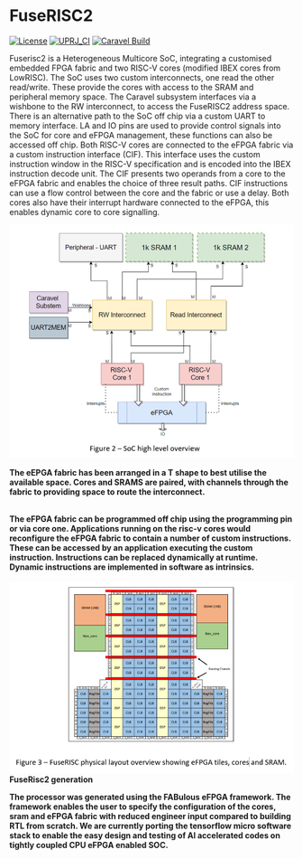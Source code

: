 # FuseRISC2

[![License](https://img.shields.io/badge/License-Apache%202.0-blue.svg)](https://opensource.org/licenses/Apache-2.0) [![UPRJ_CI](https://github.com/efabless/caravel_project_example/actions/workflows/user_project_ci.yml/badge.svg)](https://github.com/efabless/caravel_project_example/actions/workflows/user_project_ci.yml) [![Caravel Build](https://github.com/efabless/caravel_project_example/actions/workflows/caravel_build.yml/badge.svg)](https://github.com/efabless/caravel_project_example/actions/workflows/caravel_build.yml)


Fuserisc2 is a Heterogeneous Multicore SoC, integrating a customised embedded FPGA fabric and two RISC-V cores (modified IBEX cores from LowRISC). The SoC uses two custom interconnects, one read the other read/write. These provide the cores with access to the SRAM and peripheral memory space. The Caravel subsystem interfaces via a wishbone to the RW interconnect, to access the FuseRISC2 address space. There is an alternative path to the SoC off chip via a custom UART to memory interface. LA and IO pins are used to provide control signals into the SoC for core and eFPGA management, these functions can also be accessed off chip. Both RISC-V cores are connected to the eFPGA fabric via a custom instruction interface (CIF). This interface uses the custom instruction window in the RISC-V specification and is encoded into the IBEX instruction decode unit. The CIF presents two operands from a core to the eFPGA fabric and enables the choice of three result paths. CIF instructions can use a flow control between the core and the fabric or use a delay. Both cores also have their interrupt hardware connected to the eFPGA, this enables dynamic core to core signalling. 
<b>

<img src=fig2.png>
<b>

The eEPGA fabric has been arranged in a T shape to best utilise the available space. Cores and SRAMS are paired, with channels through the fabric to providing space to route the interconnect. 

<br>
The eFPGA fabric can be programmed off chip using the programming pin or via core one. Applications running on the risc-v cores would reconfigure the eFPGA fabric to contain a number of custom instructions. These can be accessed by an application executing the custom instruction. Instructions can be replaced dynamically at runtime. Dynamic instructions are implemented in software as intrinsics.
<br><br>

<img src=fig3.png>
<b>
<b>FuseRisc2 generation</b>

The processor was generated using the FABulous eFPGA framework. The framework enables the user to specify the configuration of the cores, sram and eFPGA fabric with reduced engineer input compared to building RTL from scratch. We are currently porting the tensorflow micro software stack to enable the easy design and testing of AI accelerated codes on tightly coupled CPU eFPGA enabled SOC.
  



